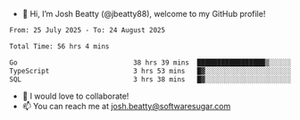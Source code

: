 - 👋 Hi, I’m Josh Beatty (@jbeatty88), welcome to my GitHub profile!

<!--START_SECTION:waka-->

```txt
From: 25 July 2025 - To: 24 August 2025

Total Time: 56 hrs 4 mins

Go                             38 hrs 39 mins  █████████████████▒░░░░░░░   68.95 %
TypeScript                     3 hrs 53 mins   █▓░░░░░░░░░░░░░░░░░░░░░░░   06.93 %
SQL                            3 hrs 38 mins   █▓░░░░░░░░░░░░░░░░░░░░░░░   06.50 %
```

<!--END_SECTION:waka-->

- 💞️ I would love to collaborate!
- 📫 You can reach me at josh.beatty@softwaresugar.com

<!---
jbeatty88/jbeatty88 is a ✨ special ✨ repository because its `README.md` (this file) appears on your GitHub profile.
You can click the Preview link to take a look at your changes.
--->
